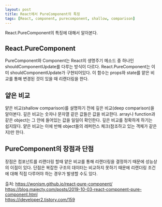 ```yaml
---
layout: post
title: React에서 PureComponent의 특징
tags: [React, component, purecomponent, shallow, comparison]
---
```


React.PureComponent의 특징에 대해서 알아본다.  

## React.PureComponent
PureComponent와 Component는 React의 생명주기 메소드 중 하나인 shouldComponentUpdate를 다루는 방식이 다르다. React.PureComponent는 이미 shouldComponentUpdate가 구현되어있다. 이 함수는 props와 state를 얕은 비교를 통해 변경된 것이 있을 때 리랜더링을 한다.

## 얕은 비교
얕은 비교(shallow comparison)를 설명하기 전에 깊은 비교(deep comparison)을 알아본다. 깊은 비교는 숫자나 문자열 같은 값들은 값을 비교한다. array나 function과 같은 object는 그 안에 들어있는 값을 일일이 확인한다. 깊은 비교를 정확하게 하기는 쉽지않다. 얕은 비교는 이에 반해 object들의 레퍼런스 체크(참조하고 있는 객체가 같은지)만 한다.

## PureComponent의 장점과 단점
장점은 컴포넌트를 리랜더링 할때 얕은 비교를 통해 리랜더링을 결정하기 때문에 성능상의 이점이 있다. 단점은 복잡한 구조의 데이터는 비교하지 못하기 때문에 리랜더링 조건에 대해 직접 다루어야 하는 경우가 발생할 수도 있다.





출처: https://wonism.github.io/react-pure-component/  
https://blog.majecty.com/posts/2019-10-03-react-component-pure-component.html  
https://ideveloper2.tistory.com/159
